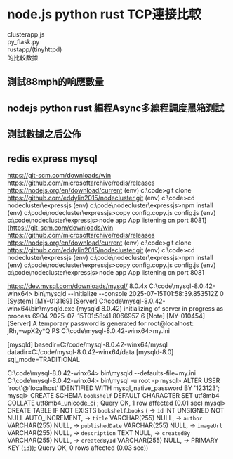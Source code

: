 # node.js python rust TCP連接比較

clusterapp.js     
py_flask.py  
rustapp/(tinyhttpd)   
的比較數據

## 測試88mph的响應數量

## nodejs python rust 編程Async多線程調度黑箱測試

## 測試數據之后公佈

## redis express mysql
https://git-scm.com/downloads/win
https://github.com/microsoftarchive/redis/releases
https://nodejs.org/en/download/current
(env) c:\code>git clone https://github.com/eddylin2015/nodecluster.git
(env) c:\code>cd nodecluster\expressjs
(env) c:\code\nodecluster\expressjs>npm install
(env) c:\code\nodecluster\expressjs>copy config.copy.js config.js
(env) c:\code\nodecluster\expressjs>node app
App listening on port 8081](https://git-scm.com/downloads/win
https://github.com/microsoftarchive/redis/releases
https://nodejs.org/en/download/current
(env) c:\code>git clone https://github.com/eddylin2015/nodecluster.git
(env) c:\code>cd nodecluster\expressjs
(env) c:\code\nodecluster\expressjs>npm install
(env) c:\code\nodecluster\expressjs>copy config.copy.js config.js
(env) c:\code\nodecluster\expressjs>node app
App listening on port 8081

https://dev.mysql.com/downloads/mysql/
8.0.4x
C:\code\mysql-8.0.42-winx64> bin\mysqld --initialize --console
2025-07-15T01:58:39.853512Z 0 [System] [MY-013169] [Server] C:\code\mysql-8.0.42-winx64\bin\mysqld.exe (mysqld 8.0.42) initializing of server in progress as process 6904
2025-07-15T01:58:41.806695Z 6 [Note] [MY-010454] [Server] A temporary password is generated for root@localhost: jRh,=wpX2y*Q
PS C:\code\mysql-8.0.42-winx64>my.ini

[mysqld]
basedir=C:/code/mysql-8.0.42-winx64/mysql
datadir=C:/code/mysql-8.0.42-winx64/data
[mysqld-8.0]
sql_mode=TRADITIONAL

C:\code\mysql-8.0.42-winx64> bin\mysqld --defaults-file=my.ini
C:\code\mysql-8.0.42-winx64> bin\mysql -u root -p
mysql> ALTER USER 'root'@'localhost' IDENTIFIED WITH mysql_native_password BY '123123';
mysql> CREATE SCHEMA `bookshelf` DEFAULT CHARACTER SET utf8mb4 COLLATE utf8mb4_unicode_ci ;
Query OK, 1 row affected (0.01 sec)
mysql> CREATE TABLE IF NOT EXISTS `bookshelf`.`books` (
    ->     `id` INT UNSIGNED NOT NULL AUTO_INCREMENT,
    ->     `title` VARCHAR(255) NULL,
    ->     `author` VARCHAR(255) NULL,
    ->     `publishedDate` VARCHAR(255) NULL,
    ->     `imageUrl` VARCHAR(255) NULL,
    ->     `description` TEXT NULL,
    ->     `createdBy` VARCHAR(255) NULL,
    ->     `createdById` VARCHAR(255) NULL,
    ->   PRIMARY KEY (`id`));
Query OK, 0 rows affected (0.03 sec))
